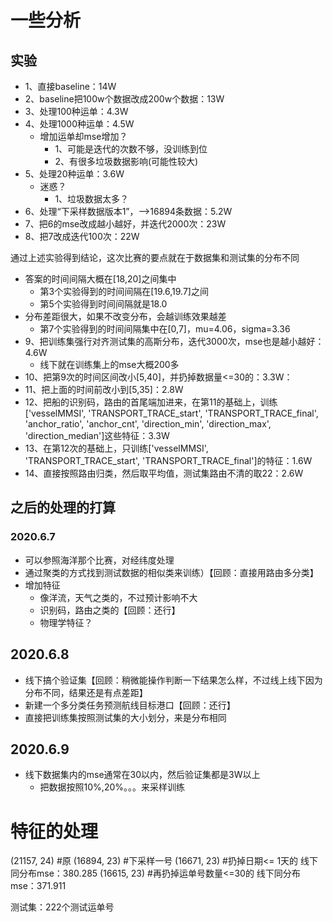 # 一些分析

## 实验

- 1、直接baseline：14W
- 2、baseline把100w个数据改成200w个数据：13W
- 3、处理100种运单：4.3W
- 4、处理1000种运单：4.5W
  - 增加运单却mse增加？
    - 1、可能是迭代的次数不够，没训练到位
    - 2、有很多垃圾数据影响(可能性较大)
- 5、处理20种运单：3.6W
  - 迷惑？
    - 1、垃圾数据太多？
- 6、处理“下采样数据版本1”，-->16894条数据：5.2W
- 7、把6的mse改成越小越好，并迭代2000次：23W
- 8、把7改成迭代100次：22W



通过上述实验得到结论，这次比赛的要点就在于数据集和测试集的分布不同

- 答案的时间间隔大概在[18,20]之间集中
  - 第3个实验得到的时间间隔在[19.6,19.7]之间
  - 第5个实验得到时间间隔就是18.0
- 分布差距很大，如果不改变分布，会越训练效果越差
  - 第7个实验得到的时间间隔集中在[0,7]，mu=4.06，sigma=3.36
- 9、把训练集强行对齐测试集的高斯分布，迭代3000次，mse也是越小越好：4.6W
  - 线下就在训练集上的mse大概200多
- 10、把第9次的时间区间改小[5,40]，并扔掉数据量<=30的：3.3W：
- 11、把上面的时间前改小到[5,35]：2.8W
- 12、把船的识别码，路由的首尾端加进来，在第11的基础上，训练['vesselMMSI', 'TRANSPORT_TRACE_start', 'TRANSPORT_TRACE_final', 'anchor_ratio', 'anchor_cnt', 'direction_min', 'direction_max', 'direction_median']这些特征：3.3W
- 13、在第12次的基础上，只训练['vesselMMSI', 'TRANSPORT_TRACE_start', 'TRANSPORT_TRACE_final']的特征：1.6W
- 14、直接按照路由归类，然后取平均值，测试集路由不清的取22：2.6W





## 之后的处理的打算

### 2020.6.7

- 可以参照海洋那个比赛，对经纬度处理
- 通过聚类的方式找到测试数据的相似类来训练）【回顾：直接用路由多分类】
- 增加特征
  - 像洋流，天气之类的，不过预计影响不大
  - 识别码，路由之类的【回顾：还行】
  - 物理学特征？

## 2020.6.8

- 线下搞个验证集【回顾：稍微能操作判断一下结果怎么样，不过线上线下因为分布不同，结果还是有点差距】
- 新建一个多分类任务预测航线目标港口【回顾：还行】
- 直接把训练集按照测试集的大小划分，来是分布相同

## 2020.6.9

- 线下数据集内的mse通常在30以内，然后验证集都是3W以上
  - 把数据按照10%,20%。。。来采样训练

# 特征的处理
(21157, 24)  #原
(16894, 23)  #下采样一号
(16671, 23)  #扔掉日期<= 1天的   线下同分布mse：380.285
(16615, 23)  #再扔掉运单号数量<=30的    线下同分布mse：371.911



测试集：222个测试运单号

